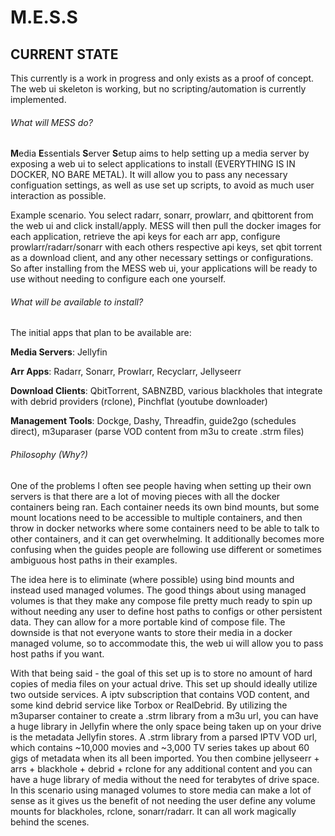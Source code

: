 # **M.E.S.S**

## CURRENT STATE

This currently is a work in progress and only exists as a proof of concept. The web ui skeleton is working, but no scripting/automation is currently implemented.



###### What will MESS do?

**M**edia **E**ssentials **S**erver **S**etup aims to help setting up a media server by exposing a web ui to select applications to install (EVERYTHING IS IN DOCKER, NO BARE METAL). It will allow you to pass any necessary configuation settings, as well as use set up scripts, to avoid as much user interaction as possible.

Example scenario. You select radarr, sonarr, prowlarr, and qbittorent from the web ui and click install/apply. MESS will then pull the docker images for each application, retrieve the api keys for each arr app, configure prowlarr/radarr/sonarr with each others respective api keys, set qbit torrent as a download client, and any other necessary settings or configurations. So after installing from the MESS web ui, your applications will be ready to use without needing to configure each one yourself.



###### What will be available to install?

The initial apps that plan to be available are:



**Media Servers**: Jellyfin

**Arr Apps**: Radarr, Sonarr, Prowlarr, Recyclarr, Jellyseerr

**Download Clients**: QbitTorrent, SABNZBD, various blackholes that integrate with debrid providers (rclone), Pinchflat (youtube downloader)

**Management Tools**: Dockge, Dashy, Threadfin, guide2go (schedules direct), m3uparaser (parse VOD content from m3u to create .strm files)



###### Philosophy (Why?)

One of the problems I often see people having when setting up their own servers is that there are a lot of moving pieces with all the docker containers being ran. Each container needs its own bind mounts, but some mount locations need to be accessible to multiple containers, and then throw in docker networks where some containers need to be able to talk to other containers, and it can get overwhelming. It additionally becomes more confusing when the guides people are following use different or sometimes ambiguous host paths in their examples.

The idea here is to eliminate (where possible) using bind mounts and instead used managed volumes. The good things about using managed volumes is that they make any compose file pretty much ready to spin up without needing any user to define host paths to configs or other persistent data. They can allow for a more portable kind of compose file. The downside is that not everyone wants to store their media in a docker managed volume, so to accommodate this, the web ui will allow you to pass host paths if you want.

With that being said - the goal of this set up is to store no amount of hard copies of media files on your actual drive. This set up should ideally utilize two outside services. A iptv subscription that contains VOD content, and some kind debrid service like Torbox or RealDebrid. By utilizing the m3uparser container to create a .strm library from a m3u url, you can have a huge library in Jellyfin where the only space being taken up on your drive is the metadata Jellyfin stores. A .strm library from a parsed IPTV VOD url, which contains ~10,000 movies and ~3,000 TV series takes up about 60 gigs of metadata when its all been imported. You then combine jellyseerr + arrs + blackhole + debrid + rclone for any additional content and you can have a huge library of media without the need for terabytes of drive space. In this scenario using managed volumes to store media can make a lot of sense as it gives us the benefit of not needing the user define any volume mounts for blackholes, rclone, sonarr/radarr. It can all work magically behind the scenes.


